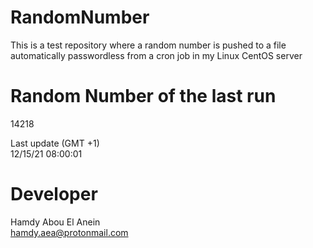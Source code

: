 # RandomNumber    
This is a test repository where a random number is pushed to a file automatically passwordless from a cron job in my Linux CentOS server    
# Random Number of the last run   
14218
      
Last update (GMT +1)    
12/15/21 08:00:01
# Developer    
Hamdy Abou El Anein   
hamdy.aea@protonmail.com
